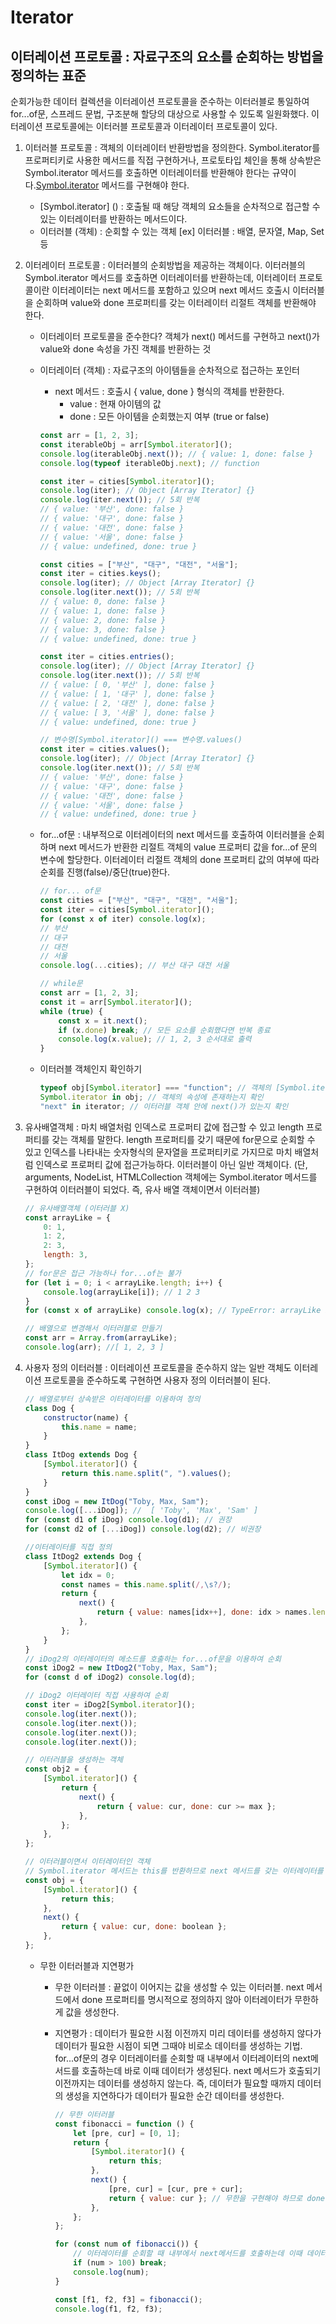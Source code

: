 # Iterator

## 이터레이션 프로토콜 : 자료구조의 요소를 순회하는 방법을 정의하는 표준

순회가능한 데이터 컬렉션을 이터레이션 프로토콜을 준수하는 이터러블로 통일하여 for...of문, 스프레드 문법, 구조분해 할당의 대상으로 사용할 수 있도록 일원화했다. 이터레이션 프로토콜에는 이터러블 프로토콜과 이터레이터 프로토콜이 있다.

1. 이터러블 프로토콜 : 객체의 이터레이터 반환방법을 정의한다. Symbol.iterator를 프로퍼티키로 사용한 메서드를 직접 구현하거나, 프로토타입 체인을 통해 상속받은 Symbol.iterator 메서드를 호출하면 이터레이터를 반환해야 한다는 규약이다.[Symbol.iterator]() 메서드를 구현해야 한다.

    - [Symbol.iterator] () : 호출될 때 해당 객체의 요소들을 순차적으로 접근할 수 있는 이터레이터를 반환하는 메서드이다.
    - 이터러블 (객체) : 순회할 수 있는 객체 [ex] 이터러블 : 배열, 문자열, Map, Set 등

2. 이터레이터 프로토콜 : 이터러블의 순회방법을 제공하는 객체이다. 이터러블의 Symbol.iterator 메서드를 호출하면 이터레이터를 반환하는데, 이터레이터 프로토콜이란 이터레이터는 next 메서드를 포함하고 있으며 next 메서드 호출시 이터러블을 순회하며 value와 done 프로퍼티를 갖는 이터레이터 리절트 객체를 반환해야 한다.

    - 이터레이터 프로토콜을 준수한다? 객체가 next() 메서드를 구현하고 next()가 value와 done 속성을 가진 객체를 반환하는 것
    - 이터레이터 (객체) : 자료구조의 아이템들을 순차적으로 접근하는 포인터

        - next 메서드 : 호출시 { value, done } 형식의 객체를 반환한다.
            - value : 현재 아이템의 값
            - done : 모든 아이템을 순회했는지 여부 (true or false)

        ```javascript
        const arr = [1, 2, 3];
        const iterableObj = arr[Symbol.iterator]();
        console.log(iterableObj.next()); // { value: 1, done: false }
        console.log(typeof iterableObj.next); // function
        ```

        ```javascript
        const iter = cities[Symbol.iterator]();
        console.log(iter); // Object [Array Iterator] {}
        console.log(iter.next()); // 5회 반복
        // { value: '부산', done: false }
        // { value: '대구', done: false }
        // { value: '대전', done: false }
        // { value: '서울', done: false }
        // { value: undefined, done: true }

        const cities = ["부산", "대구", "대전", "서울"];
        const iter = cities.keys();
        console.log(iter); // Object [Array Iterator] {}
        console.log(iter.next()); // 5회 반복
        // { value: 0, done: false }
        // { value: 1, done: false }
        // { value: 2, done: false }
        // { value: 3, done: false }
        // { value: undefined, done: true }

        const iter = cities.entries();
        console.log(iter); // Object [Array Iterator] {}
        console.log(iter.next()); // 5회 반복
        // { value: [ 0, '부산' ], done: false }
        // { value: [ 1, '대구' ], done: false }
        // { value: [ 2, '대전' ], done: false }
        // { value: [ 3, '서울' ], done: false }
        // { value: undefined, done: true }

        // 변수명[Symbol.iterator]() === 변수명.values()
        const iter = cities.values();
        console.log(iter); // Object [Array Iterator] {}
        console.log(iter.next()); // 5회 반복
        // { value: '부산', done: false }
        // { value: '대구', done: false }
        // { value: '대전', done: false }
        // { value: '서울', done: false }
        // { value: undefined, done: true }
        ```

    - for...of문 : 내부적으로 이터레이터의 next 메서드를 호출하여 이터러블을 순회하며 next 메서드가 반환한 리절트 객체의 value 프로퍼티 값을 for...of 문의 변수에 할당한다. 이터레이터 리절트 객체의 done 프로퍼티 값의 여부에 따라 순회를 진행(false)/중단(true)한다.
        ```javascript
        // for... of문
        const cities = ["부산", "대구", "대전", "서울"];
        const iter = cities[Symbol.iterator]();
        for (const x of iter) console.log(x);
        // 부산
        // 대구
        // 대전
        // 서울
        console.log(...cities); // 부산 대구 대전 서울
        ```
        ```typescript
        // while문
        const arr = [1, 2, 3];
        const it = arr[Symbol.iterator]();
        while (true) {
            const x = it.next();
            if (x.done) break; // 모든 요소를 순회했다면 반복 종료
            console.log(x.value); // 1, 2, 3 순서대로 출력
        }
        ```
    - 이터러블 객체인지 확인하기
        ```javascript
        typeof obj[Symbol.iterator] === "function"; // 객체의 [Symbol.iterator]가 함수로 구현됐는지 확인
        Symbol.iterator in obj; // 객체의 속성에 존재하는지 확인
        "next" in iterator; // 이터러블 객체 안에 next()가 있는지 확인
        ```

3. 유사배열객체 : 마치 배열처럼 인덱스로 프로퍼티 값에 접근할 수 있고 length 프로퍼티를 갖는 객체를 말한다. length 프로퍼티를 갖기 때문에 for문으로 순회할 수 있고 인덱스를 나타내는 숫자형식의 문자열을 프로퍼티키로 가지므로 마치 배열처럼 인덱스로 프로퍼티 값에 접근가능하다. 이터러블이 아닌 일반 객체이다.
   (단, arguments, NodeList, HTMLCollection 객체에는 Symbol.iterator 메서드를 구현하여 이터러블이 되었다. 즉, 유사 배열 객체이면서 이터러블)

    ```javascript
    // 유사배열객체 (이터러블 X)
    const arrayLike = {
        0: 1,
        1: 2,
        2: 3,
        length: 3,
    };
    // for문은 접근 가능하나 for...of는 불가
    for (let i = 0; i < arrayLike.length; i++) {
        console.log(arrayLike[i]); // 1 2 3
    }
    for (const x of arrayLike) console.log(x); // TypeError: arrayLike is not iterable

    // 배열으로 변경해서 이터러블로 만들기
    const arr = Array.from(arrayLike);
    console.log(arr); //[ 1, 2, 3 ]
    ```

4. 사용자 정의 이터러블 : 이터레이션 프로토콜을 준수하지 않는 일반 객체도 이터레이션 프로토콜을 준수하도록 구현하면 사용자 정의 이터러블이 된다.

    ```javascript
    // 배열로부터 상속받은 이터레이터를 이용하여 정의
    class Dog {
        constructor(name) {
            this.name = name;
        }
    }
    class ItDog extends Dog {
        [Symbol.iterator]() {
            return this.name.split(", ").values();
        }
    }
    const iDog = new ItDog("Toby, Max, Sam");
    console.log([...iDog]); //  [ 'Toby', 'Max', 'Sam' ]
    for (const d1 of iDog) console.log(d1); // 권장
    for (const d2 of [...iDog]) console.log(d2); // 비권장
    ```

    ```javascript
    //이터레이터를 직접 정의
    class ItDog2 extends Dog {
        [Symbol.iterator]() {
            let idx = 0;
            const names = this.name.split(/,\s?/);
            return {
                next() {
                    return { value: names[idx++], done: idx > names.length };
                },
            };
        }
    }
    // iDog2의 이터레이터의 메소드를 호출하는 for...of문을 이용하여 순회
    const iDog2 = new ItDog2("Toby, Max, Sam");
    for (const d of iDog2) console.log(d);

    // iDog2 이터레이터 직접 사용하여 순회
    const iter = iDog2[Symbol.iterator]();
    console.log(iter.next());
    console.log(iter.next());
    console.log(iter.next());
    console.log(iter.next());
    ```

    ```javascript
    // 이터러블을 생성하는 객체
    const obj2 = {
        [Symbol.iterator]() {
            return {
                next() {
                    return { value: cur, done: cur >= max };
                },
            };
        },
    };

    // 이터러블이면서 이터레이터인 객체
    // Symbol.iterator 메서드는 this를 반환하므로 next 메서드를 갖는 이터레이터를 반환한다.
    const obj = {
        [Symbol.iterator]() {
            return this;
        },
        next() {
            return { value: cur, done: boolean };
        },
    };
    ```

    - 무한 이터러블과 지연평가

        - 무한 이터러블 : 끝없이 이어지는 값을 생성할 수 있는 이터러블. next 메서드에서 done 프로퍼티를 명시적으로 정의하지 않아 이터레이터가 무한하게 값을 생성한다.
        - 지연평가 : 데이터가 필요한 시점 이전까지 미리 데이터를 생성하지 않다가 데이터가 필요한 시점이 되면 그때야 비로소 데이터를 생성하는 기법. for...of문의 경우 이터레이터를 순회할 때 내부에서 이터레이터의 next메서드를 호출하는데 바로 이때 데이터가 생성된다. next 메서드가 호출되기 이전까지는 데이터를 생성하지 않는다. 즉, 데이터가 필요할 때까지 데이터의 생성을 지연하다가 데이터가 필요한 순간 데이터를 생성한다.

            ```javascript
            // 무한 이터러블
            const fibonacci = function () {
                let [pre, cur] = [0, 1];
                return {
                    [Symbol.iterator]() {
                        return this;
                    },
                    next() {
                        [pre, cur] = [cur, pre + cur];
                        return { value: cur }; // 무한을 구현해야 하므로 done 프로퍼티를 생략한다.
                    },
                };
            };

            for (const num of fibonacci()) {
                // 이터레이터를 순회할 때 내부에서 next메서드를 호출하는데 이때 데이터를 생성한다.
                if (num > 100) break;
                console.log(num);
            }

            const [f1, f2, f3] = fibonacci();
            console.log(f1, f2, f3);
            ```
